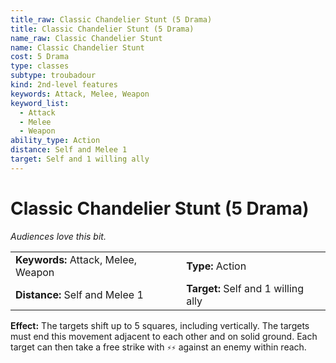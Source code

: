 ```yaml
---
title_raw: Classic Chandelier Stunt (5 Drama)
title: Classic Chandelier Stunt (5 Drama)
name_raw: Classic Chandelier Stunt
name: Classic Chandelier Stunt
cost: 5 Drama
type: classes
subtype: troubadour
kind: 2nd-level features
keywords: Attack, Melee, Weapon
keyword_list:
  - Attack
  - Melee
  - Weapon
ability_type: Action
distance: Self and Melee 1
target: Self and 1 willing ally
---
```


# Classic Chandelier Stunt (5 Drama)

*Audiences love this bit.*

|                                     |                                     |
| :---------------------------------- | :---------------------------------- |
| **Keywords:** Attack, Melee, Weapon | **Type:** Action                    |
| **Distance:** Self and Melee 1      | **Target:** Self and 1 willing ally |

**Effect:** The targets shift up to 5 squares, including vertically. The targets must end this movement adjacent to each other and on solid ground. Each target can then take a free strike with `⚡⚡` against an enemy within reach.
